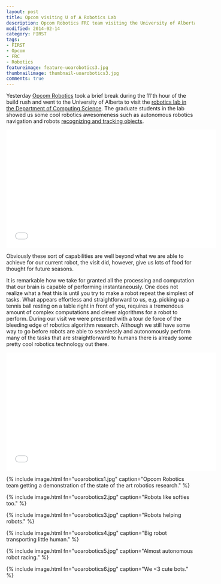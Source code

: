 ```yaml
---
layout: post  
title: Opcom visiting U of A Robotics Lab
description: Opcom Robotics FRC team visiting the University of Alberta Department of Computing Robotics lab.
modified: 2014-02-14
category: FIRST
tags:
- FIRST
- Opcom
- FRC
- Robotics
featureimage: feature-uoarobotics3.jpg
thumbnailimage: thumbnail-uoarobotics3.jpg
comments: true 
--- 
```

Yesterday <a href="https://www.facebook.com/teamopcom">Opcom Robotics</a> took a brief break during the 11'th hour of the build rush and went to the University of Alberta to visit the <a href="https://www.cs.ualberta.ca/research/research-areas/robotics">robotics lab in the Department of Computing Science</a>. The graduate students in the lab showed us some cool robotics awesomeness such as autonomous robotics navigation and robots <a href="http://webdocs.cs.ualberta.ca/~vis/trackDB/">recognizing and tracking objects</a>. 

<iframe width="560" height="315" src="//www.youtube.com/embed/t3qYPsDB1jM" frameborder="0" allowfullscreen></iframe>

Obviously these sort of capabilities are well beyond what we are able to achieve for our current robot, the visit did, however, give us lots of food for thought for future seasons.

It is remarkable how we take for granted all the processing and computation that our brain is capable of performing instantaneously. One does not realize what a feat this is until you try to make a robot repeat the simplest of tasks. What appears effortless and straightforward to us, e.g. picking up a tennis ball resting on a table right in front of you, requires a tremendous amount of complex computations and clever algorithms for a robot to perform. During our visit we were presented with a tour de force of the bleeding edge of robotics algorithm research. Although we still have some way to go before robots are able to seamlessly and autonomously perform many of the tasks that are straightforward to humans there is already some pretty cool robotics technology out there.

<iframe width="560" height="315" src="//www.youtube.com/embed/iZYxJFROew8" frameborder="0" allowfullscreen></iframe>

{% include image.html fn="uoarobotics1.jpg" caption="Opcom Robotics team getting a demonstration of the state of the art robotics research." %}

{% include image.html fn="uoarobotics2.jpg" caption="Robots like softies too." %}

{% include image.html fn="uoarobotics3.jpg" caption="Robots helping robots." %}

{% include image.html fn="uoarobotics4.jpg" caption="Big robot transporting little human." %}

{% include image.html fn="uoarobotics5.jpg" caption="Almost autonomous robot racing." %}

{% include image.html fn="uoarobotics6.jpg" caption="We <3 cute bots." %}



